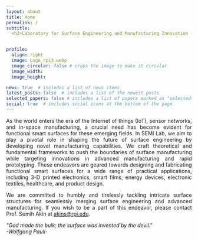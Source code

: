 ```yaml
---
layout: about
title: Home
permalink: /
subtitle: 
  <h2>Laboratory for Surface Engineering and Manufacturing Innovation (SEMI) </h2>


profile:
  align: right
  image: Logo_rpi3.webp
  image_circular: false # crops the image to make it circular
  image_width: 
  image_height: 

news: true  # includes a list of news items
latest_posts: false  # includes a list of the newest posts
selected_papers: false # includes a list of papers marked as "selected={true}"
social: true  # includes social icons at the bottom of the page
---
```


<style>
  .justified-text {
    text-align: justify;
  }
</style>

<body>

<p class="justified-text">
  As the world enters the era of the Internet of things (IoT), sensor networks, and in-space manufacturing, a crucial need has become evident for functional smart surfaces for these emerging fields. In SEMI Lab, we aim to play a pivotal role in shaping the future of surface engineering by developing novel manufacturing capabilities. We craft theoretical and fundamental frameworks to push the boundaries of surface manufacturing while targeting innovations in advanced manufacturing and rapid prototyping. These endeavors are geared towards designing and fabricating functional smart surfaces for a wide range of practical applications, including 3-D printed electronics, smart films, energy devices, electronic textiles, healthcare, and product design. 
<p class="justified-text">


<p class="justified-text">
  We are committed to humbly and tirelessly tackling intricate surface structures for seamlessly merging surface engineering and advanced manufacturing. If you wish to be a part of this endeavor, please contact Prof. Semih Akin at <a href="mailto:akins@rpi.edu">akins@rpi.edu</a>. </p>  
  <p class="justified-text">
  
  <i>"God made the bulk; the surface was invented by the devil."</i>
  <br>
  <i>-Wolfgang Pauli-</i>
  </p>  